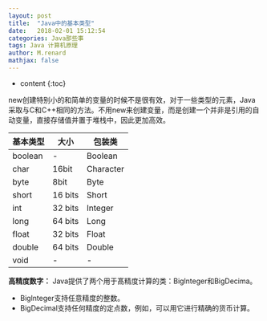 ```yaml
---
layout: post
title:  "Java中的基本类型"
date:   2018-02-01 15:12:54
categories: Java那些事
tags: Java 计算机原理
author: M.renard
mathjax: false
---
```


* content
{:toc}

new创建特别小的和简单的变量的时候不是很有效，对于一些类型的元素，Java采取与C和C++相同的方法。不用new来创建变量，而是创建一个并非是引用的自动变量，直接存储值并置于堆栈中，因此更加高效。

基本类型 | 大小 | 包装类
----|------|----
boolean | - | Boolean
char | 16bit  | Character
byte | 8bit  | Byte
short|16 bits|Short
int|32 bits|Integer
long|64 bits|Long
float|32 bits|Float
double|64 bits|Double
void|-|-




**高精度数字：**
Java提供了两个用于髙精度计算的类：Biglnteger和BigDecima。

* Biglnteger支持任意精度的整数。
* BigDecimal支持任何精度的定点数，例如，可以用它进行精确的货币计算。
